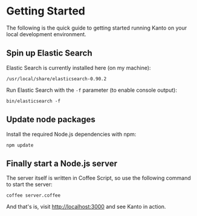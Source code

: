 # Getting Started
The following is the quick guide to getting started running Kanto on your local development environment.

## Spin up Elastic Search

Elastic Search is currently installed here (on my machine):

```
/usr/local/share/elasticsearch-0.90.2
```

Run Elastic Search with the ```-f``` parameter (to enable console output):
```
bin/elasticsearch -f
```

## Update node packages

Install the required Node.js dependencies with npm:
```
npm update
```

## Finally start a Node.js server

The server itself is written in Coffee Script, so use the following command to start the server:

```
coffee server.coffee
```

And that's is, visit [http://localhost:3000](http://localhost:3000) and see Kanto in action.
